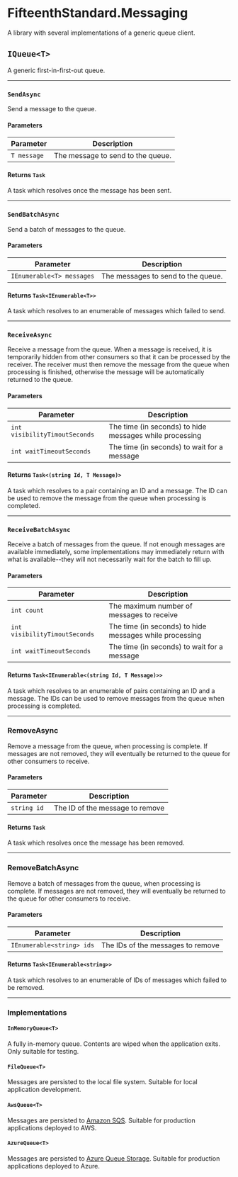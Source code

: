 # FifteenthStandard.Messaging

A library with several implementations of a generic queue client.

## `IQueue<T>`

A generic first-in-first-out queue.

---

### `SendAsync`

Send a message to the queue.

#### Parameters

Parameter   | Description
------------|------------
`T message` | The message to send to the queue.

#### Returns `Task`

A task which resolves once the message has been sent.

---

### `SendBatchAsync`

Send a batch of messages to the queue.

#### Parameters

Parameter                 | Description
--------------------------|------------
`IEnumerable<T> messages` | The messages to send to the queue.

#### Returns `Task<IEnumerable<T>>`

A task which resolves to an enumerable of messages which failed to send.

---

### `ReceiveAsync`

Receive a message from the queue. When a message is received, it is temporarily
hidden from other consumers so that it can be processed by the receiver. The
receiver must then remove the message from the queue when processing is
finished, otherwise the message will be automatically returned to the queue.

#### Parameters

Parameter                     | Description
------------------------------|------------
`int visibilityTimoutSeconds` | The time (in seconds) to hide messages while processing
`int waitTimeoutSeconds`      | The time (in seconds) to wait for a message

#### Returns `Task<(string Id, T Message)>`

A task which resolves to a pair containing an ID and a message. The ID can be
used to remove the message from the queue when processing is completed.

---

### `ReceiveBatchAsync`

Receive a batch of messages from the queue. If not enough messages are
available immediately, some implementations may immediately return with what is
available--they will not necessarily wait for the batch to fill up.

#### Parameters

Parameter                     | Description
------------------------------|------------
`int count`                   | The maximum number of messages to receive
`int visibilityTimoutSeconds` | The time (in seconds) to hide messages while processing
`int waitTimeoutSeconds`      | The time (in seconds) to wait for a message

#### Returns `Task<IEnumerable<(string Id, T Message)>>`

A task which resolves to an enumerable of pairs containing an ID and a message.
The IDs can be used to remove messages from the queue when processing is
completed.

---

### RemoveAsync

Remove a message from the queue, when processing is complete. If messages are
not removed, they will eventually be returned to the queue for other consumers
to receive.

#### Parameters

Parameter   | Description
------------|------------
`string id` | The ID of the message to remove

#### Returns `Task`

A task which resolves once the message has been removed.

---

### RemoveBatchAsync

Remove a batch of messages from the queue, when processing is complete. If
messages are not removed, they will eventually be returned to the queue for
other consumers to receive.

#### Parameters

Parameter                 | Description
--------------------------|------------
`IEnumerable<string> ids` | The IDs of the messages to remove

#### Returns `Task<IEnumerable<string>>`

A task which resolves to an enumerable of IDs of messages which failed to be
removed.

---

### Implementations

#### `InMemoryQueue<T>`

A fully in-memory queue. Contents are wiped when the application exits. Only
suitable for testing.

#### `FileQueue<T>`

Messages are persisted to the local file system. Suitable for local application
development.

#### `AwsQueue<T>`

Messages are persisted to [Amazon SQS][amazon-sqs]. Suitable for production
applications deployed to AWS.

#### `AzureQueue<T>`

Messages are persisted to [Azure Queue Storage][azure-queue-storage]. Suitable
for production applications deployed to Azure.

[amazon-sqs]: https://aws.amazon.com/sqs/
[azure-queue-storage]: https://azure.microsoft.com/en-us/products/storage/queues/